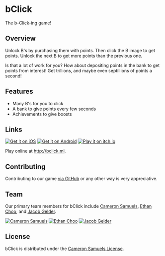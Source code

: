 # bClick
The b-Click-ing game!
## Overview
Unlock B's by purchasing them with points. Then click the B image to get points.
Unlock the next B to get more points than the previous one.

Is that a lot of work for you? How about depositing points in the bank to get points from interest!
Get trillions, and maybe even septillions of points a second!
## Features
- Many B's for you to click
- A bank to give points every few seconds
- Achievements to give boosts
## Links
[![Get it on iOS](http://svgur.com/i/2Gm.svg)](https://itunes.apple.com/us/app/bclick/id1222698762)
[![Get it on Android](http://svgur.com/i/2GC.svg)](https://play.google.com/store/apps/details?id=com.playbclick.bclick)
[![Play it on itch.io](http://svgshare.com/i/2HM.svg)](https://cameronsamuels.itch.io/bclick)

Play online at <http://bclick.ml>.
## Contributing
Contributing to our game [via GitHub](https://github.com/thebclickteam/bclick/issues) or any other way is very appreciative.
## Team
Our primary team members for bClick include [Cameron Samuels](http://cameronsamuels.com), [Ethan Choo](https://github.com/ethanchoo), and [Jacob Gelder](https://github.com/jacobgelder).

[![Cameron Samuels](https://git.io/v7fr7)](http://cameronsamuels.com)
[![Ethan Choo](https://git.io/v7frC)](http://github.com/ethanchoo)
[![Jacob Gelder](https://git.io/v7Joh)](http://github.com/jacobgelder)
## License
bClick is distributed under the [Cameron Samuels License](LICENSE).
